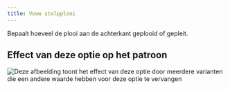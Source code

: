 ```yaml
---
title: Vouw stolpplooi
---
```


Bepaalt hoeveel de plooi aan de achterkant geplooid of gepleit.

## Effect van deze optie op het patroon

![Deze afbeelding toont het effect van deze optie door meerdere varianten die een andere waarde hebben voor deze optie te vervangen](simon_boxpleatfold_sample.svg "Effect van deze optie op het patroon")
